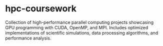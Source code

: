 # hpc-coursework
Collection of high-performance parallel computing projects showcasing GPU programming with CUDA, OpenMP, and MPI. Includes optimized implementations of scientific simulations, data processing algorithms, and performance analysis.
